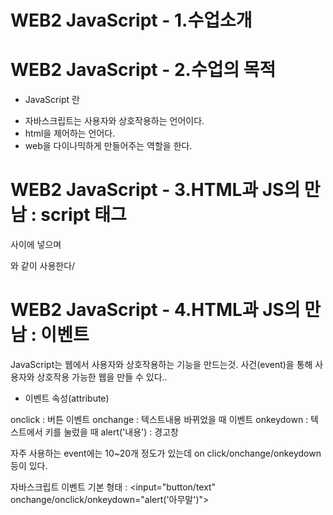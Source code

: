 # WEB2 JavaScript - 1.수업소개

# WEB2 JavaScript - 2.수업의 목적

- JavaScript 란

* 자바스크립트는 사용자와 상호작용하는 언어이다.
* html을 제어하는 언어다.
* web을 다이나믹하게 만들어주는 역할을 한다.

# WEB2 JavaScript - 3.HTML과 JS의 만남 : script 태그

<body></body> 사이에 넣으며

<script>
document.write(1 + 1);
</script>

와 같이 사용한다/

# WEB2 JavaScript - 4.HTML과 JS의 만남 : 이벤트

JavaScript는 웹에서 사용자와 상호작용하는 기능을 만드는것.
사건(event)을 통해 사용자와 상호작용 가능한 웹을 만들 수 있다..

- 이벤트 속성(attribute)

onclick : 버튼 이벤트
onchange : 텍스트내용 바뀌었을 때 이벤트
onkeydown : 텍스트에서 키를 눌렀을 때
alert('내용') : 경고창

자주 사용하는 event에는 10~20개 정도가 있는데 on click/onchange/onkeydown 등이 있다.

자바스크립트 이벤트 기본 형태 :
<input="button/text" onchange/onclick/onkeydown="alert('아무말')">
